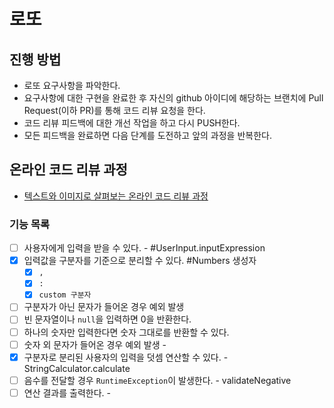 # 로또
## 진행 방법
* 로또 요구사항을 파악한다.
* 요구사항에 대한 구현을 완료한 후 자신의 github 아이디에 해당하는 브랜치에 Pull Request(이하 PR)를 통해 코드 리뷰 요청을 한다.
* 코드 리뷰 피드백에 대한 개선 작업을 하고 다시 PUSH한다.
* 모든 피드백을 완료하면 다음 단계를 도전하고 앞의 과정을 반복한다.

## 온라인 코드 리뷰 과정
* [텍스트와 이미지로 살펴보는 온라인 코드 리뷰 과정](https://github.com/next-step/nextstep-docs/tree/master/codereview)

### 기능 목록
- [ ] 사용자에게 입력을 받을 수 있다. - #UserInput.inputExpression
- [x] 입력값을 구분자를 기준으로 분리할 수 있다. #Numbers 생성자
  - [x] `,` 
  - [x] `:`
  - [x] `custom 구분자`
- [ ] 구분자가 아닌 문자가 들어온 경우 예외 발생  
- [ ] 빈 문자열이나 `null`을 입력하면 0을 반환한다.  
- [ ] 하나의 숫자만 입력한다면 숫자 그대로를 반환할 수 있다. 
- [ ] 숫자 외 문자가 들어온 경우 예외 발생 - 
- [x] 구분자로 분리된 사용자의 입력을 덧셈 연산할 수 있다. - StringCalculator.calculate
- [ ] 음수를 전달할 경우 `RuntimeException`이 발생한다. - validateNegative
- [ ] 연산 결과를 출력한다. - 
